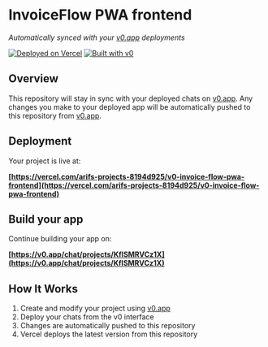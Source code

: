 # InvoiceFlow PWA frontend

*Automatically synced with your [v0.app](https://v0.app) deployments*

[![Deployed on Vercel](https://img.shields.io/badge/Deployed%20on-Vercel-black?style=for-the-badge&logo=vercel)](https://vercel.com/arifs-projects-8194d925/v0-invoice-flow-pwa-frontend)
[![Built with v0](https://img.shields.io/badge/Built%20with-v0.app-black?style=for-the-badge)](https://v0.app/chat/projects/KflSMRVCz1X)

## Overview

This repository will stay in sync with your deployed chats on [v0.app](https://v0.app).
Any changes you make to your deployed app will be automatically pushed to this repository from [v0.app](https://v0.app).

## Deployment

Your project is live at:

**[https://vercel.com/arifs-projects-8194d925/v0-invoice-flow-pwa-frontend](https://vercel.com/arifs-projects-8194d925/v0-invoice-flow-pwa-frontend)**

## Build your app

Continue building your app on:

**[https://v0.app/chat/projects/KflSMRVCz1X](https://v0.app/chat/projects/KflSMRVCz1X)**

## How It Works

1. Create and modify your project using [v0.app](https://v0.app)
2. Deploy your chats from the v0 interface
3. Changes are automatically pushed to this repository
4. Vercel deploys the latest version from this repository